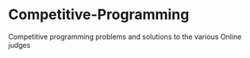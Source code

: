 # Competitive-Programming
Competitive programming problems and solutions to the  various Online judges 
